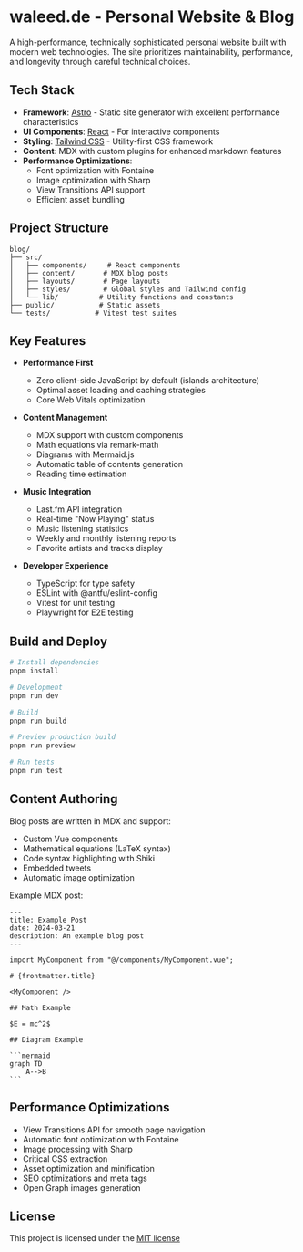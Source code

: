 # waleed.de - Personal Website & Blog

A high-performance, technically sophisticated personal website built with modern web technologies. The site prioritizes maintainability, performance, and longevity through careful technical choices.

## Tech Stack

- **Framework**: [Astro](https://astro.build/) - Static site generator with excellent performance characteristics
- **UI Components**: [React](https://react.dev/) - For interactive components
- **Styling**: [Tailwind CSS](https://tailwindcss.com/) - Utility-first CSS framework
- **Content**: MDX with custom plugins for enhanced markdown features
- **Performance Optimizations**:
  - Font optimization with Fontaine
  - Image optimization with Sharp
  - View Transitions API support
  - Efficient asset bundling

## Project Structure

```
blog/
├── src/
│   ├── components/     # React components
│   ├── content/       # MDX blog posts
│   ├── layouts/       # Page layouts
│   ├── styles/        # Global styles and Tailwind config
│   └── lib/          # Utility functions and constants
├── public/           # Static assets
└── tests/           # Vitest test suites
```

## Key Features

- **Performance First**

  - Zero client-side JavaScript by default (islands architecture)
  - Optimal asset loading and caching strategies
  - Core Web Vitals optimization

- **Content Management**

  - MDX support with custom components
  - Math equations via remark-math
  - Diagrams with Mermaid.js
  - Automatic table of contents generation
  - Reading time estimation

- **Music Integration**

  - Last.fm API integration
  - Real-time "Now Playing" status
  - Music listening statistics
  - Weekly and monthly listening reports
  - Favorite artists and tracks display

- **Developer Experience**
  - TypeScript for type safety
  - ESLint with @antfu/eslint-config
  - Vitest for unit testing
  - Playwright for E2E testing

## Build and Deploy

```bash
# Install dependencies
pnpm install

# Development
pnpm run dev

# Build
pnpm run build

# Preview production build
pnpm run preview

# Run tests
pnpm run test
```

## Content Authoring

Blog posts are written in MDX and support:

- Custom Vue components
- Mathematical equations (LaTeX syntax)
- Code syntax highlighting with Shiki
- Embedded tweets
- Automatic image optimization

Example MDX post:

````mdx
---
title: Example Post
date: 2024-03-21
description: An example blog post
---

import MyComponent from "@/components/MyComponent.vue";

# {frontmatter.title}

<MyComponent />

## Math Example

$E = mc^2$

## Diagram Example

```mermaid
graph TD
    A-->B
```
````

## Performance Optimizations

- View Transitions API for smooth page navigation
- Automatic font optimization with Fontaine
- Image processing with Sharp
- Critical CSS extraction
- Asset optimization and minification
- SEO optimizations and meta tags
- Open Graph images generation

## License

This project is licensed under the [MIT license](./LICENSE)
